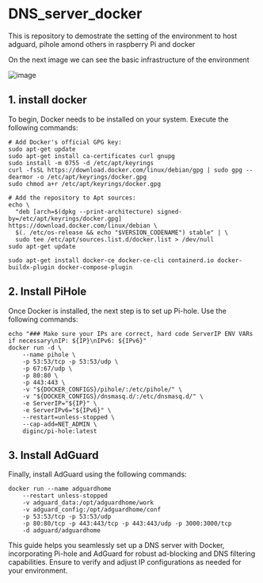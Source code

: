 # DNS_server_docker
This is repository to demostrate the setting of the environment to host adguard,  pihole amond others in raspberry Pi and docker

On the next image we can see the basic infrastructure of the environment

![image](https://github.com/L4zth0/DNS_server_docker/assets/15909248/41d0728b-4304-45ea-b55d-b959927a3542)

## 1. install docker
To begin, Docker needs to be installed on your system. Execute the following commands:
```
# Add Docker's official GPG key:
sudo apt-get update
sudo apt-get install ca-certificates curl gnupg
sudo install -m 0755 -d /etc/apt/keyrings
curl -fsSL https://download.docker.com/linux/debian/gpg | sudo gpg --dearmor -o /etc/apt/keyrings/docker.gpg
sudo chmod a+r /etc/apt/keyrings/docker.gpg

# Add the repository to Apt sources:
echo \
  "deb [arch=$(dpkg --print-architecture) signed-by=/etc/apt/keyrings/docker.gpg] https://download.docker.com/linux/debian \
  $(. /etc/os-release && echo "$VERSION_CODENAME") stable" | \
  sudo tee /etc/apt/sources.list.d/docker.list > /dev/null
sudo apt-get update

```
```
sudo apt-get install docker-ce docker-ce-cli containerd.io docker-buildx-plugin docker-compose-plugin
```

## 2. Install PiHole
Once Docker is installed, the next step is to set up Pi-hole. Use the following commands:
```
echo "### Make sure your IPs are correct, hard code ServerIP ENV VARs if necessary\nIP: ${IP}\nIPv6: ${IPv6}"
docker run -d \
    --name pihole \
    -p 53:53/tcp -p 53:53/udp \
    -p 67:67/udp \
    -p 80:80 \
    -p 443:443 \
    -v "${DOCKER_CONFIGS}/pihole/:/etc/pihole/" \
    -v "${DOCKER_CONFIGS}/dnsmasq.d/:/etc/dnsmasq.d/" \
    -e ServerIP="${IP}" \
    -e ServerIPv6="${IPv6}" \
    --restart=unless-stopped \
    --cap-add=NET_ADMIN \
    diginc/pi-hole:latest
```
## 3. Install AdGuard
Finally, install AdGuard using the following commands:
```
docker run --name adguardhome 
    --restart unless-stopped 
    -v adguard_data:/opt/adguardhome/work 
    -v adguard_config:/opt/adguardhome/conf 
    -p 53:53/tcp -p 53:53/udp 
    -p 80:80/tcp -p 443:443/tcp -p 443:443/udp -p 3000:3000/tcp 
    -d adguard/adguardhome
```
This guide helps you seamlessly set up a DNS server with Docker, incorporating Pi-hole and AdGuard for robust ad-blocking and DNS filtering capabilities. Ensure to verify and adjust IP configurations as needed for your environment.
